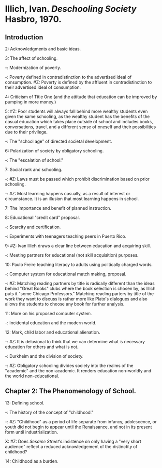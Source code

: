 # Illich, Ivan. _Deschooling Society_ Hasbro, 1970.  

## Introduction

2: Acknowledgments and basic ideas.   

3: The affect of schooling.  

-: Modernization of poverty.  

-: Poverty defined in contradistinction to the advertised ideal of consumption. #Z: Poverty is defined by the affluent in contradistinction to their advertised ideal of consumption.   

4: Criticism of Title One (and the attitude that education can be improved by pumping in more money.)

5: #Z: Poor students will always fall behind more wealthy students even given the same schooling, as the wealthy student has the benefits of the casual education which takes place outside of school and includes books, conversations, travel, and a different sense of oneself and their possibilities due to their privilege.  

-: The "school age" of directed societal development.

6: Polarization of society by obligatory schooling.  

-: The "escalation of school."  

7: Social rank and schooling.  

-: #Z: Laws must be passed which prohibit discrimination based on prior schooling.  

-: #Z: Most learning happens casually, as a result of interest or circumstance. It is an illusion that most learning happens in school.  

7: The importance and benefit of planned instruction.  

8: Educational "credit card" proposal.  

-: Scarcity and certification.  

-: Experiments with teenagers teaching peers in Puerto Rico.  

9: #Z: Ivan Illich draws a clear line between education and acquiring skill.  

-: Meeting partners for educational (not skill acquisition) purposes.  

10: Paulo Freire teaching literacy to adults using politically charged words.  

-: Computer system for educational match making, proposal.  

-: #Z: Matching reading partners by title is radically different than the ideas behind "Great Books" clubs where the book selection is chosen by, as Illich puts it "some Chicago Professors." Matching reading parters by title of the work they want to discuss is rather more like Plato's dialogues and also allows the students to choose any book for further analysis.   

11: More on his proposed computer system.  

-: Incidental education and the modern world.  

12: Mark, child labor and educational alienation.  

-: #Z: It is delusional to think that we can determine what is necessary education for others and what is not.  

-: Durkheim  and the division of society.  

-: #Z: Obligatory schooling divides society into the realms of the "academic" and the non-academic. It renders education non-worldly and the world non-educational.  

## Chapter 2: The Phenomenology of School.  

13: Defining school.  

-: The history of the concept of "childhood."  

-: #Z: "Childhood" as a period of life separate from infancy, adolescence, or youth did not begin to appear until the Renaissance, and not in its present form until industrialization.  

X: #Z: Does _Sesame Street_'s insistence on only having a "very short audience" reflect a reduced acknowledgement of the distinctity of childhood? 

14: Childhood as a burden.  
